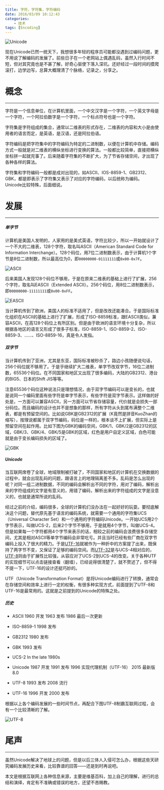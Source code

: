 ```yaml
---
title: 字符，字符集，字符编码
date: 2016/03/09 10:12:43
categories:
    - 技术
tags: [Encoding]
---
```


![Unicode](http://venson-blog-images.oss-cn-beijing.aliyuncs.com/2016-03-09-char-charset-charencoding/270064-570022de7fc541c1.png)

现在Unicode已然一统天下，我想很多年轻的程序员可能都没遇到过编码问题，更不用说了解编码的发展了。前些日子在一个老网站上偶遇乱码，虽然入行时间不短，但对其究竟也是不甚了解，好奇心驱使下落入深坑。还好经过一段时间的摸爬滚打，边学边写，总算大概理清了个脉络，记录之，分享之。

# 概念
---
字符是一个信息单位，在计算机里面，一个中文汉字是一个字符，一个英文字母是一个字符，一个阿拉伯数字是一个字符，一个标点符号也是一个字符。

字符集是字符组成的集合，通常以二维表的形式存在，二维表的内容和大小是由使用者的语言而定，是英语，是汉语，还是阿拉伯语。

字符编码是把字符集中的字符编码为特定的二进制数，以便在计算机中存储。编码方式一般就是对二维表的横纵坐标进行变换的算法。一般都比较简单，直接把横纵坐标拼一起就完事了。后来随着字符集的不断扩大，为了节省存储空间，才出现了各种各样的算法。

字符集和字符编码一般都是成对出现的，如ASCII、IOS-8859-1、GB2312、GBK，都是即表示了字符集又表示了对应的字符编码，以后统称为编码。Unicode比较特殊，后面细说。

# 发展
---
##### 单字节
计算机是美国人发明的，人家用的是美式英语，字符比较少，所以一开始就设计了一个不大的二维表，128个字符，取名叫ASCII（American Standard Code for Information Interchange）。128个码位，用7位二进制数表示，由于计算机1个字节是8位二进制数，所以最高位为0，即`00000000-01111111`或`0x00-0x7F`。

![ASCII](http://venson-blog-images.oss-cn-beijing.aliyuncs.com/2016-03-09-char-charset-charencoding/270064-bc8bd8a5d40d2979.gif?imageMogr2/auto-orient/strip)

后来美国人发现128个码位不够用，于是在原来二维表的基础上进行了扩展，256个字符，取名叫EASCII（Extended ASCII）。256个码位，用8位二进制数表示，即`00000000-11111111`或`0x00-0xFF`。


![EASCII](http://venson-blog-images.oss-cn-beijing.aliyuncs.com/2016-03-09-char-charset-charencoding/270064-3b52f52750bb294e.gif?imageMogr2/auto-orient/strip)

当计算机传到了欧洲，美国人的标准不适用了，但是改改还能凑合。于是国际标准化组织在ASCII的基础上进行了扩展，形成了ISO-8859标准，跟EASCII类似，兼容ASCII，在高128个码位上有所区别。但是由于欧洲的语言环境十分复杂，所以根据各地区的语言又形成了很多子标准，ISO-8859-1、ISO-8859-2、ISO-8859-3、……、ISO-8859-16，真是令人发指。

##### 双字节
当计算机传到了亚洲，尤其是东亚，国际标准被秒杀了，路边小孩随便说句话，256个码位就不够用了。于是乎继续扩大二维表，单字节改双字节，16位二进制数，65536个码位。在不同国家和地区又出现了很多编码，大陆的GB2312、港台的BIG5、日本的Shift JIS等等。

注意65536个码位这种说法只是理想情况，由于双字节编码可以是变长的，也就是说同一个编码里面有些字符是单字节表示，有些字符是双字节表示。这样做的好处是，一方面可以兼容ASCII，另一方面可以节省存储容量，代价就是会损失一部分码位。而且编码的设计也并不是想象的那样，所有字符从头到尾布满整个二维表，都是有预留空间的。比如说GBK是GB2312的扩展（K竟然是拼音KuoZhan的缩写），按理说都属于双字节编码，码位是一样的，根本谈不上扩展，但实际上是预留空间在起作用。比如下图为GBK的编码空间，GBK/1、GBK/2是GB2312的区域，GBK/3、GBK/4、GBK/5是GBK的区域，红色是用户自定义区域，白色可能就是由于变长编码损失的区域了。

![GBK](http://venson-blog-images.oss-cn-beijing.aliyuncs.com/2016-03-09-char-charset-charencoding/270064-f027b69ca11b4274.png)

##### Unicode
当互联网席卷了全球，地域限制被打破了，不同国家和地区的计算机在交换数据的过程中，就会出现乱码的问题，跟语言上的地理隔离差不多。乱码是怎么出现的呢？对同一组二进制数据，不同的编码会解析出不同的字符，用对了编码，解析出来的字符组成的文字是有意义的，用错了编码，解析出来的字符组成的文字是没意义的，也就是通常所说的乱码。

经过之前的介绍，编码很多，全球的计算机们没办法在一起好好的玩耍。要彻底解决这个问题，替代原先基于语言的编码系统，就需要一个通用的字符集UCS（Universal Character Set）和一个通用的字符编码Unicode。一开始UCS用2个字节表示，叫做UCS-2，后来2个字节不够用，于是就用4个字节，叫做UCS-4。但是如果每一个字符都用4个字节来表示的话，相较之前的编码会浪费很多存储空间，尤其是相对ASCII等单字节编码会非常吃亏。并且当时已经有些厂商在双字节编码上投入了很大的精力。于是[UTF-16](https://en.wikipedia.org/wiki/UTF-16)就被作为一种折中的方案提了出来，既保持了两字节不变，又保证了足够的编码空间。而[UTF-32](https://en.wikipedia.org/wiki/UTF-32)是与UCS-4相对应的，[UTF-8](https://en.wikipedia.org/wiki/UTF-8)则由于扩展性比较强，从容应对了UCS-2到UCS-4的改变。关于各种UTF的实现细节可以点击链接查看（翻墙），已经说得很清楚了，就不赘述了，但不得不提一下，UTF-16的设计还挺巧妙的。

UTF（Unicode Transformation Format）是将Unicode编码进行了转换，通常会在存储空间和效率上进行一定的权衡，有很多种实现方式，前面提到了UTF-8和UTF-16是最常用的。这就是之前提到的Unicode的特殊之处。

##### 历史
* ASCII 
1960 开发
1963 发布
1986 最后一次更新

* ISO-8859-1 
1998 发布

* GB2312
1980 发布

* GBK
1993 发布

* UCS-2 
In the late 1980s

* Unicode 
1987 开发
1991 发布
1996 实现代理机制（UTF-16）
2015 最新版8.0

* UTF-8 
1993 发布
2008 流行

* UTF-16 
1996 开发
2000 发布

根据以上各个编码发展的一些时间节点，再配合下图UTF-8制霸互联网过程，会有一个比较清晰的了解。

![UTF-8](http://venson-blog-images.oss-cn-beijing.aliyuncs.com/2016-03-09-char-charset-charencoding/270064-08b3caa5d51f4442.png)

# 尾声
---
虽然Unicode解决了地球上的问题，但是以后三体人入侵可怎么办，根据这些天研究编码发展历史来看，比较靠谱的回答——还是到时再说吧。

本文是根据互联网上各种信息来源，主要是维基百科，加上自己的理解，进行的总结和演绎，肯定有不准确或错误的地方，还望不吝赐教。
